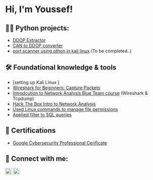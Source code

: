 <h1>Hi, I'm Youssef! <br/></h1>

<h2>👨‍💻 Python projects:</h2>

- [DDOP Extractor](https://github.com/Stivan1999/python_project_1)
- [CAN to DDOP converter](https://github.com/Stivan1999/python_project_2) <b><i></b></i>
- [port scanner using pthon in kali linux](https://github.com/Stivan1999/port-scanner) (To be completed..)


<h2>🛠 Foundational knowledge & tools</h2>

  - [setting up Kali Linux ]
  - [Wireshark for Beginners: Capture Packets](https://github.com/Stivan1999/wireshark-notes-and-guided-projects)
  - [Introdcution to Network Analysis Blue Team course](https://github.com/Stivan1999/Introduction-to-Network-Analysis-Blue-team-course-) (Wireshark & Tcpdump)
  - [Hack The Box Intro to Network Analysis](https://academy.hackthebox.com/achievement/1384557/81)
  - [Used Linux commands to manage file permissions](https://github.com/Stivan1999/File-permissions-in-Linux)
  - [Applied filter to SQL queries](https://github.com/Stivan1999/filters-and-SQL-queries)

<h2>📝 Certifications</h2>

- [Google Cybersecurity Professional Cerificate](https://www.credly.com/badges/8f760c7c-c99f-4700-b98d-d9d0e3ff1c27/public_url)


<h2> 🤳 Connect with me:</h2>

[<img align="left" alt="Youssef | LinkedIn" width="22px" src="https://cdn.jsdelivr.net/npm/simple-icons@v3/icons/linkedin.svg" />][linkedin]
[<img align="left" alt="Youssef | Instagram" width="22px" src="https://cdn.jsdelivr.net/npm/simple-icons@v3/icons/instagram.svg" />][instagram]

[instagram]: https://www.instagram.com/youssef_stivan/
[linkedin]: https://www.linkedin.com/in/youssef-stivan
